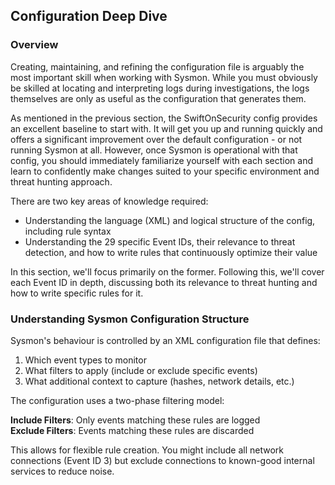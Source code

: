 
## **Configuration Deep Dive**

### Overview


Creating, maintaining, and refining the configuration file is arguably the most important skill when working with Sysmon. While you must obviously be skilled at locating and interpreting logs during investigations, the logs themselves are only as useful as the configuration that generates them.

As mentioned in the previous section, the SwiftOnSecurity config provides an excellent baseline to start with. It will get you up and running quickly and offers a significant improvement over the default configuration - or not running Sysmon at all. However, once Sysmon is operational with that config, you should immediately familiarize yourself with each section and learn to confidently make changes suited to your specific environment and threat hunting approach.

There are two key areas of knowledge required:

- Understanding the language (XML) and logical structure of the config, including rule syntax
- Understanding the 29 specific Event IDs, their relevance to threat detection, and how to write rules that continuously optimize their value

In this section, we'll focus primarily on the former. Following this, we'll cover each Event ID in depth, discussing both its relevance to threat hunting and how to write specific rules for it.





### **Understanding Sysmon Configuration Structure**

Sysmon's behaviour is controlled by an XML configuration file that defines:

1. Which event types to monitor
2. What filters to apply (include or exclude specific events)
3. What additional context to capture (hashes, network details, etc.)

The configuration uses a two-phase filtering model:

**Include Filters**: Only events matching these rules are logged  
**Exclude Filters**: Events matching these rules are discarded

This allows for flexible rule creation. You might include all network connections (Event ID 3) but exclude connections to known-good internal services to reduce noise.
